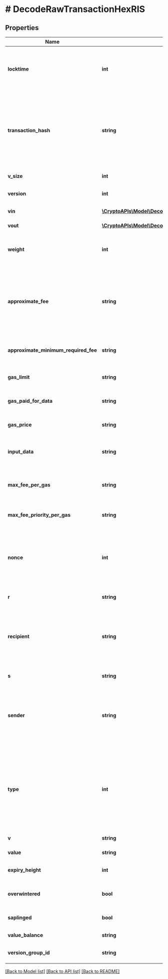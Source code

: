 # # DecodeRawTransactionHexRIS

## Properties

Name | Type | Description | Notes
------------ | ------------- | ------------- | -------------
**locktime** | **int** | Represents the locktime on the transaction on the specific blockchain, i.e. the blockheight at which the transaction is valid. |
**transaction_hash** | **string** | Represents the same as transactionId for account-based protocols like Ethereum, while it could be different in UTXO-based protocols like Bitcoin. E.g., in UTXO-based protocols hash is different from transactionId for SegWit transactions. |
**v_size** | **int** | Represents the virtual size of this transaction. |
**version** | **int** | Represents the transaction version number. |
**vin** | [**\CryptoAPIs\Model\DecodeRawTransactionHexRISZVinInner[]**](DecodeRawTransactionHexRISZVinInner.md) | Represents the Inputs of the transaction |
**vout** | [**\CryptoAPIs\Model\DecodeRawTransactionHexRISZVoutInner[]**](DecodeRawTransactionHexRISZVoutInner.md) | Represents the Inputs of the transaction |
**weight** | **int** | Represents the size of a block, measured in weight units and including the segwit discount. | [optional]
**approximate_fee** | **string** | Defines the approximate fee value. When isConfirmed is True - Defines the amount of the transaction fee When isConfirmed is False - For ETH-based blockchains this attribute represents the max fee value. | [optional]
**approximate_minimum_required_fee** | **string** | Defines the approximate minimum fee that is required for the transaction. | [optional]
**gas_limit** | **string** | Represents the amount of gas used by this specific transaction alone. |
**gas_paid_for_data** | **string** | Represents the amount of gas paid for the data in the transaction. | [optional]
**gas_price** | **string** | Represents the price offered to the miner to purchase this amount of gas. | [optional]
**input_data** | **string** | Represents additional information that is required for the transaction. | [optional]
**max_fee_per_gas** | **string** | Defines the maximum amount that customer is willing to pay per unit of gas to get his transaction included in a block. | [optional]
**max_fee_priority_per_gas** | **string** | Represents determined by the user value that is paid directly to miners. | [optional]
**nonce** | **int** | Represents the sequential running number for an address, starting from 0 for the first transaction. E.g., if the nonce of a transaction is 10, it would be the 11th transaction sent from the sender&#39;s address. |
**r** | **string** | Represents output of an ECDSA signature. | [optional]
**recipient** | **string** | The address which receives this transaction. In UTXO-based protocols like Bitcoin there could be several senders while in account-based protocols like Ethereum there is always only one recipient. |
**s** | **string** | Represents output of an ECDSA signature. | [optional]
**sender** | **string** | Represents the address which sends this transaction. In UTXO-based protocols like Bitcoin there could be several senders while in account-based protocols like Ethereum there is always only one sender. |
**type** | **int** | Specifies the transaction type as one from three options: if response returns a &#x60;\&quot;0\&quot;&#x60; it means the raw transaction includes legacy transaction data, if it is &#x60;\&quot;1\&quot;&#x60; - includes access lists for EIP2930, and if it is &#x60;\&quot;2\&quot;&#x60; - EIP1559 data. |
**v** | **string** | Defines the the recovery id. | [optional]
**value** | **string** | Represents the sent/received amount. | [optional]
**expiry_height** | **int** | Represents a block height after which the transaction will expire. |
**overwintered** | **bool** | \&quot;Overwinter\&quot; is the network upgrade for the Zcash blockchain. |
**saplinged** | **bool** | Defines if the transaction includes sapling or not. |
**value_balance** | **string** | Defines the transaction value balance. |
**version_group_id** | **string** | Represents the transaction version group ID |

[[Back to Model list]](../../README.md#models) [[Back to API list]](../../README.md#endpoints) [[Back to README]](../../README.md)
